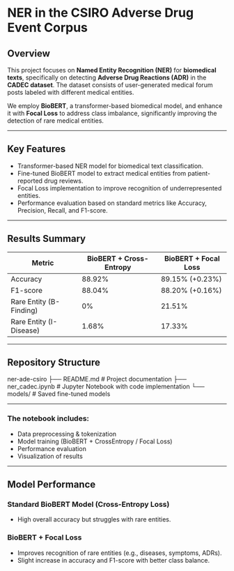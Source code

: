 # NER in the CSIRO Adverse Drug Event Corpus

## Overview

This project focuses on **Named Entity Recognition (NER)** for **biomedical texts**, specifically on detecting **Adverse Drug Reactions (ADR)** in the **CADEC dataset**. The dataset consists of user-generated medical forum posts labeled with different medical entities.

We employ **BioBERT**, a transformer-based biomedical model, and enhance it with **Focal Loss** to address class imbalance, significantly improving the detection of rare medical entities.

---

## Key Features
- Transformer-based NER model for biomedical text classification.
- Fine-tuned BioBERT model to extract medical entities from patient-reported drug reviews.
- Focal Loss implementation to improve recognition of underrepresented entities.
- Performance evaluation based on standard metrics like Accuracy, Precision, Recall, and F1-score.

---

## Results Summary

| Metric                         | BioBERT + Cross-Entropy | BioBERT + Focal Loss |
|--------------------------------|-------------------------|----------------------|
| Accuracy                       | 88.92%                  | 89.15% (+0.23%)      |
| F1-score                       | 88.04%                  | 88.20% (+0.16%)      |
| Rare Entity (B-Finding)        | 0%                      | 21.51%               |
| Rare Entity (I-Disease)        | 1.68%                   | 17.33%               |

---

## Repository Structure
ner-ade-csiro
├── README.md              # Project documentation
├── ner_cadec.ipynb        # Jupyter Notebook with code implementation
└── models/                # Saved fine-tuned models

---

### The notebook includes:
- Data preprocessing & tokenization
- Model training (BioBERT + CrossEntropy / Focal Loss)
- Performance evaluation
- Visualization of results

---

## Model Performance

### Standard BioBERT Model (Cross-Entropy Loss)
- High overall accuracy but struggles with rare entities.

### BioBERT + Focal Loss
- Improves recognition of rare entities (e.g., diseases, symptoms, ADRs).
- Slight increase in accuracy and F1-score with better class balance.
